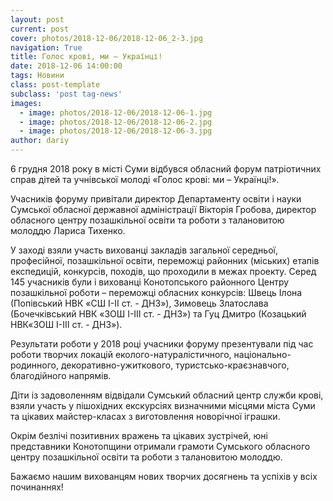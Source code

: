 ```yaml
---
layout: post
current: post
cover: photos/2018-12-06/2018-12-06_2-3.jpg
navigation: True
title: Голос крові, ми – Українці!
date: 2018-12-06 14:00:00
tags: Новини
class: post-template
subclass: 'post tag-news'
images:
  - image: photos/2018-12-06/2018-12-06-1.jpg
  - image: photos/2018-12-06/2018-12-06-2.jpg
  - image: photos/2018-12-06/2018-12-06-3.jpg
author: dariy
---
```



6 грудня 2018 року в місті Суми відбувся обласний форум патріотичних справ дітей та учнівської молоді «Голос крові: ми – Українці!».

Учасників форуму привітали директор Департаменту освіти і науки Сумської обласної державної адміністрації Вікторія Гробова, директор обласного центру позашкільної освіти та роботи з талановитою молоддю Лариса Тихенко.

У заході взяли участь вихованці закладів загальної середньої, професійної, позашкільної освіти, переможці районних (міських) етапів експедицій, конкурсів, походів, що проходили в межах проекту. Серед 145 учасників були і вихованці Конотопського районного Центру позашкільної роботи – переможці обласних конкурсів: Швець Ілона (Попівський НВК «СШ І-ІІ ст. - ДНЗ»), Зимовець Златослава (Бочечківський НВК «ЗОШ І-ІІІ ст. - ДНЗ») та Гуц Дмитро (Козацький НВК«ЗОШ І-ІІІ ст. - ДНЗ»).

Результати роботи у 2018 році учасники форуму презентували під час роботи творчих локацій еколого-натуралістичного, національно-родинного, декоративно-ужиткового, туристсько-краєзнавчого, благодійного напрямів.

Діти із задоволенням відвідали Сумський обласний центр служби крові, взяли участь у пішохідних екскурсіях визначними місцями міста Суми та цікавих майстер-класах з виготовлення новорічної іграшки.

 Окрім безлічі позитивних вражень та цікавих зустрічей, юні представники Конотопщини отримали грамоти Сумського обласного центру позашкільної освіти та роботи з талановитою молоддю.

Бажаємо нашим вихованцям нових творчих досягнень та успіхів у всіх починаннях!
